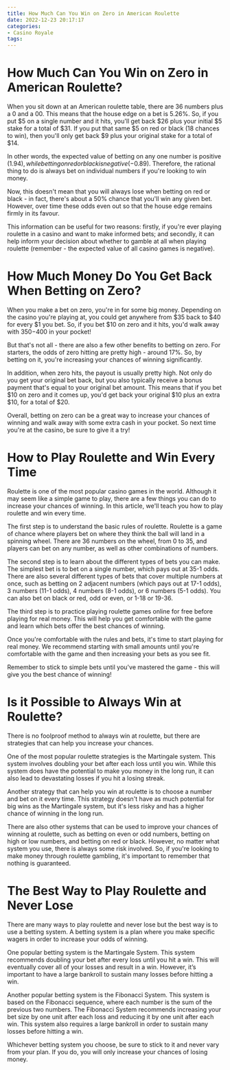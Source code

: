 ```yaml
---
title: How Much Can You Win on Zero in American Roulette
date: 2022-12-23 20:17:17
categories:
- Casino Royale
tags:
---
```



#  How Much Can You Win on Zero in American Roulette?

When you sit down at an American roulette table, there are 36 numbers plus a 0 and a 00. This means that the house edge on a bet is 5.26%. So, if you put $5 on a single number and it hits, you'll get back $26 plus your initial $5 stake for a total of $31. If you put that same $5 on red or black (18 chances to win), then you'll only get back $9 plus your original stake for a total of $14.

In other words, the expected value of betting on any one number is positive ($1.94), while betting on red or black is negative (-$0.89). Therefore, the rational thing to do is always bet on individual numbers if you're looking to win money.

Now, this doesn't mean that you will always lose when betting on red or black - in fact, there's about a 50% chance that you'll win any given bet. However, over time these odds even out so that the house edge remains firmly in its favour.

This information can be useful for two reasons: firstly, if you're ever playing roulette in a casino and want to make informed bets; and secondly, it can help inform your decision about whether to gamble at all when playing roulette (remember - the expected value of all casino games is negative).

#  How Much Money Do You Get Back When Betting on Zero?

When you make a bet on zero, you're in for some big money. Depending on the casino you're playing at, you could get anywhere from $35 back to $40 for every $1 you bet. So, if you bet $10 on zero and it hits, you'd walk away with $350-$400 in your pocket!

But that's not all - there are also a few other benefits to betting on zero. For starters, the odds of zero hitting are pretty high - around 17%. So, by betting on it, you're increasing your chances of winning significantly.

In addition, when zero hits, the payout is usually pretty high. Not only do you get your original bet back, but you also typically receive a bonus payment that's equal to your original bet amount. This means that if you bet $10 on zero and it comes up, you'd get back your original $10 plus an extra $10, for a total of $20.

Overall, betting on zero can be a great way to increase your chances of winning and walk away with some extra cash in your pocket. So next time you're at the casino, be sure to give it a try!

#  How to Play Roulette and Win Every Time

Roulette is one of the most popular casino games in the world. Although it may seem like a simple game to play, there are a few things you can do to increase your chances of winning. In this article, we'll teach you how to play roulette and win every time.

The first step is to understand the basic rules of roulette. Roulette is a game of chance where players bet on where they think the ball will land in a spinning wheel. There are 36 numbers on the wheel, from 0 to 35, and players can bet on any number, as well as other combinations of numbers.

The second step is to learn about the different types of bets you can make. The simplest bet is to bet on a single number, which pays out at 35-1 odds. There are also several different types of bets that cover multiple numbers at once, such as betting on 2 adjacent numbers (which pays out at 17-1 odds), 3 numbers (11-1 odds), 4 numbers (8-1 odds), or 6 numbers (5-1 odds). You can also bet on black or red, odd or even, or 1-18 or 19-36.

The third step is to practice playing roulette games online for free before playing for real money. This will help you get comfortable with the game and learn which bets offer the best chances of winning.

Once you're comfortable with the rules and bets, it's time to start playing for real money. We recommend starting with small amounts until you're comfortable with the game and then increasing your bets as you see fit.

Remember to stick to simple bets until you've mastered the game - this will give you the best chance of winning!

#  Is it Possible to Always Win at Roulette?

There is no foolproof method to always win at roulette, but there are strategies that can help you increase your chances.

One of the most popular roulette strategies is the Martingale system. This system involves doubling your bet after each loss until you win. While this system does have the potential to make you money in the long run, it can also lead to devastating losses if you hit a losing streak.

Another strategy that can help you win at roulette is to choose a number and bet on it every time. This strategy doesn't have as much potential for big wins as the Martingale system, but it's less risky and has a higher chance of winning in the long run.

There are also other systems that can be used to improve your chances of winning at roulette, such as betting on even or odd numbers, betting on high or low numbers, and betting on red or black. However, no matter what system you use, there is always some risk involved. So, if you're looking to make money through roulette gambling, it's important to remember that nothing is guaranteed.

#  The Best Way to Play Roulette and Never Lose

There are many ways to play roulette and never lose but the best way is to use a betting system. A betting system is a plan where you make specific wagers in order to increase your odds of winning.

One popular betting system is the Martingale System. This system recommends doubling your bet after every loss until you hit a win. This will eventually cover all of your losses and result in a win. However, it’s important to have a large bankroll to sustain many losses before hitting a win.

Another popular betting system is the Fibonacci System. This system is based on the Fibonacci sequence, where each number is the sum of the previous two numbers. The Fibonacci System recommends increasing your bet size by one unit after each loss and reducing it by one unit after each win. This system also requires a large bankroll in order to sustain many losses before hitting a win.

Whichever betting system you choose, be sure to stick to it and never vary from your plan. If you do, you will only increase your chances of losing money.